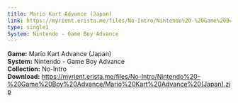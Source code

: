 ```yaml
---
title: Mario Kart Advance (Japan)
link: https://myrient.erista.me/files/No-Intro/Nintendo%20-%20Game%20Boy%20Advance/Mario%20Kart%20Advance%20(Japan).zip
type: single1
System: Nintendo - Game Boy Advance
---
```

<b>Game:</b> Mario Kart Advance (Japan)<br>
<b>System:</b> Nintendo - Game Boy Advance<br>
<b>Collection:</b> No-Intro<br>
<b>Download:</b> https://myrient.erista.me/files/No-Intro/Nintendo%20-%20Game%20Boy%20Advance/Mario%20Kart%20Advance%20(Japan).zip